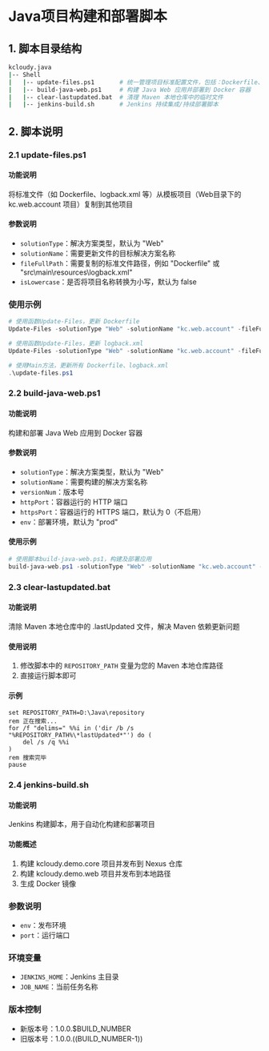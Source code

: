 # Java项目构建和部署脚本
## 1. 脚本目录结构
```bash
kcloudy.java
|-- Shell
|   |-- update-files.ps1       # 统一管理项目标准配置文件，包括：Dockerfile、logback.xml
|   |-- build-java-web.ps1     # 构建 Java Web 应用并部署到 Docker 容器
|   |-- clear-lastupdated.bat  # 清理 Maven 本地仓库中的临时文件
|   |-- jenkins-build.sh       # Jenkins 持续集成/持续部署脚本
```
## 2. 脚本说明
### 2.1 update-files.ps1
#### 功能说明
将标准文件（如 Dockerfile、logback.xml 等）从模板项目（Web目录下的 kc.web.account 项目）复制到其他项目

#### 参数说明
* `solutionType`：解决方案类型，默认为 "Web"
* `solutionName`：需要更新文件的目标解决方案名称
* `fileFullPath`：需要复制的标准文件路径，例如 "Dockerfile" 或 "src\main\resources\logback.xml"
* `isLowercase`：是否将项目名称转换为小写，默认为 false

### 使用示例
```powershell
# 使用函数Update-Files，更新 Dockerfile
Update-Files -solutionType "Web" -solutionName "kc.web.account" -fileFullPath "Dockerfile" -isLowercase $true

# 使用函数Update-Files，更新 logback.xml
Update-Files -solutionType "Web" -solutionName "kc.web.account" -fileFullPath "src\main\resources\logback.xml" -isLowercase $true

# 使用Main方法，更新所有 Dockerfile、logback.xml
.\update-files.ps1
```

### 2.2 build-java-web.ps1
#### 功能说明
构建和部署 Java Web 应用到 Docker 容器

#### 参数说明
* `solutionType`：解决方案类型，默认为 "Web"
* `solutionName`：需要构建的解决方案名称
* `versionNum`：版本号
* `httpPort`：容器运行的 HTTP 端口
* `httpsPort`：容器运行的 HTTPS 端口，默认为 0（不启用）
* `env`：部署环境，默认为 "prod"

#### 使用示例
```powershell
# 使用脚本build-java-web.ps1，构建及部署应用
build-java-web.ps1 -solutionType "Web" -solutionName "kc.web.account" -versionNum 1 -httpPort 2001 -httpsPort 0 -env "prod"
```

### 2.3 clear-lastupdated.bat
#### 功能说明
清除 Maven 本地仓库中的 .lastUpdated 文件，解决 Maven 依赖更新问题

#### 使用说明
1. 修改脚本中的 `REPOSITORY_PATH` 变量为您的 Maven 本地仓库路径
2. 直接运行脚本即可

#### 示例
```batch
set REPOSITORY_PATH=D:\Java\repository
rem 正在搜索...
for /f "delims=" %%i in ('dir /b /s "%REPOSITORY_PATH%\*lastUpdated*"') do (
    del /s /q %%i
)
rem 搜索完毕
pause
```

### 2.4 jenkins-build.sh

#### 功能说明
Jenkins 构建脚本，用于自动化构建和部署项目

#### 功能概述
1. 构建 kcloudy.demo.core 项目并发布到 Nexus 仓库
2. 构建 kcloudy.demo.web 项目并发布到本地路径
3. 生成 Docker 镜像

### 参数说明
* `env`：发布环境
* `port`：运行端口

### 环境变量
* `JENKINS_HOME`：Jenkins 主目录
* `JOB_NAME`：当前任务名称

### 版本控制
* 新版本号：1.0.0.$BUILD_NUMBER
* 旧版本号：1.0.0.$(($BUILD_NUMBER-1))
